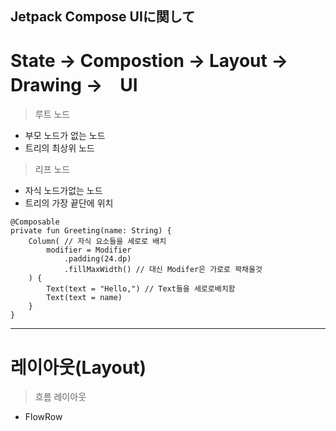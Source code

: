 ## Jetpack Compose UIに関して

# State → Compostion → Layout → Drawing →　UI 

> 루트 노드 
- 부모 노드가 없는 노드
- 트리의 최상위 노드 

> 리프 노드
- 자식 노드가없는 노드
- 트리의 가장 끝단에 위치 

```
@Composable
private fun Greeting(name: String) {
    Column( // 자식 요소들을 세로로 배치 
        modifier = Modifier
            .padding(24.dp)
            .fillMaxWidth() // 대신 Modifer은 가로로 꽉채울것
    ) {
        Text(text = "Hello,") // Text들을 세로로배치함
        Text(text = name)
    }
}
```
---

# 레이아웃(Layout)

> 흐름 레이아웃 
- FlowRow 



